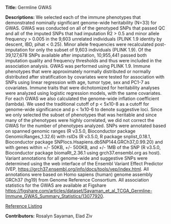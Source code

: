 **Title:** Germline GWAS

**Descriptions:** We selected each of the immune phenotypes that demonstrated nominally significant genome-wide heritability (N=33) for GWAS. GWAS was conducted on all of the genotyped SNPs that passed QC and all of the imputed SNPs that had imputation R2 > 0.5 and minor allele frequency > 0.005 in the 9,603 unrelated individuals (PLINK 1.9 identity by descent, IBD, pihat < 0.25). Minor allele frequencies were recalculated post-imputation for only the subset of 9,603 individuals (PLINK 1.9). Of the 39,127,678 SNPs available after imputation, 10,955,441 passed both imputation quality and frequency thresholds and thus were included in the association analysis. 
GWAS was performed using PLINK 1.9. Immune phenotypes that were approximately normally distributed or normally distributed after stratification by covariates were tested for association with SNPs using linear regression with age, tumor type, sex and PC1-7 as covariates. Immune traits that were dichotomized for heritability analyses were analyzed using logistic regression models, with the same covariates. For each GWAS we also calculated the genome-wide inflation coefficient (lambda). We used the traditional cutoff of p < 5x10-8 as a cutoff for genome-wide significance and p < 1x10-6 to denote suggestive loci. Since we only selected the subset of phenotypes that was heritable and since many of the phenotypes were highly correlated, we did not correct the GWAS for the number of phenotypes analyzed. SNPs were annotated based on spanned genomic ranges (R v3.5.0, Bioconductor package GenomicRanges_1.32.6) with rsIDs (R v3.5.0, R package snplist_0.18.1, Bioconductor package SNPlocs.Hsapiens.dbSNP144.GRCh37_0.99.20) and with genes within +/- 50KB, +/- 500KB, and +/- 1MB of the SNP (R v3.5.0, Bioconductor package biomaRt_2.36.1 using grch37.ensembl.org as host). Variant annotations for all genome-wide and suggestive SNPs were determined using the web interface of the Ensembl Variant Effect Predictor (VEP, https://grch37.ensembl.org/info/docs/tools/vep/index.html. All annotations were based on Homo sapiens (human) genome assembly GRCh37 (hg19) from Genome Reference Consortium. All association statistics for the GWAS are available at Figshare  https://figshare.com/articles/dataset/Sayaman_et_al_TCGA_Germline-Immune_GWAS_Summary_Statistics/13077920. 

[Reference Listing](https://doi.org/10.1016/j.immuni.2021.01.011)

**Contributors:** Rosalyn Sayaman, Elad Ziv
